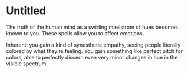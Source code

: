 # Untitled

The truth of the human mind as a swirling maelstrom of hues becomes known to you. These spells allow you to affect emotions.

Inherent: you gain a kind of synesthetic empathy, seeing people literally colored by what they’re feeling. You gain something like perfect pitch for colors, able to perfectly discern even very minor changes in hue in the visible spectrum.
